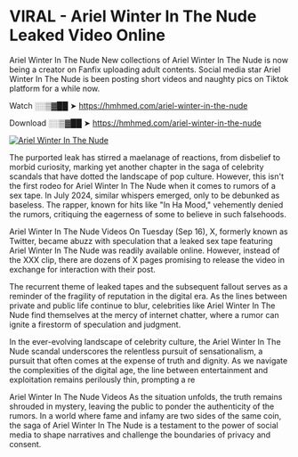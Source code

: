 # VIRAL - Ariel Winter In The Nude Leaked Video Online

Ariel Winter In The Nude New collections of Ariel Winter In The Nude is now being a creator on Fanfix uploading adult contents. Social media star Ariel Winter In The Nude is been posting short videos and naughty pics on Tiktok platform for a while now.

Watch ░░▒▓██ ➤ https://hmhmed.com/ariel-winter-in-the-nude

Download ░░▒▓██ ➤ https://hmhmed.com/ariel-winter-in-the-nude

[![Ariel Winter In The Nude](https://i.imgur.com/dJHk4Zq.gif)](https://hmhmed.com/ariel-winter-in-the-nude)

The purported leak has stirred a maelanage of reactions, from disbelief to morbid curiosity, marking yet another chapter in the saga of celebrity scandals that have dotted the landscape of pop culture. However, this isn't the first rodeo for Ariel Winter In The Nude when it comes to rumors of a sex tape. In July 2024, similar whispers emerged, only to be debunked as baseless. The rapper, known for hits like "In Ha Mood," vehemently denied the rumors, critiquing the eagerness of some to believe in such falsehoods.

Ariel Winter In The Nude Videos
On Tuesday (Sep 16), X, formerly known as Twitter, became abuzz with speculation that a leaked sex tape featuring Ariel Winter In The Nude was readily available online. However, instead of the XXX clip, there are dozens of X pages promising to release the video in exchange for interaction with their post.

The recurrent theme of leaked tapes and the subsequent fallout serves as a reminder of the fragility of reputation in the digital era. As the lines between private and public life continue to blur, celebrities like Ariel Winter In The Nude find themselves at the mercy of internet chatter, where a rumor can ignite a firestorm of speculation and judgment.

In the ever-evolving landscape of celebrity culture, the Ariel Winter In The Nude scandal underscores the relentless pursuit of sensationalism, a pursuit that often comes at the expense of truth and dignity. As we navigate the complexities of the digital age, the line between entertainment and exploitation remains perilously thin, prompting a re

Ariel Winter In The Nude Videos
As the situation unfolds, the truth remains shrouded in mystery, leaving the public to ponder the authenticity of the rumors. In a world where fame and infamy are two sides of the same coin, the saga of Ariel Winter In The Nude is a testament to the power of social media to shape narratives and challenge the boundaries of privacy and consent.